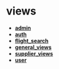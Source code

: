 <!-- generated by markdown-notes-tree -->

# views

<!-- optional markdown-notes-tree directory description starts here -->

<!-- optional markdown-notes-tree directory description ends here -->

- [**admin**](admin)
- [**auth**](auth)
- [**flight_search**](flight_search)
- [**general_views**](general_views)
- [**supplier_views**](supplier_views)
- [**user**](user)
